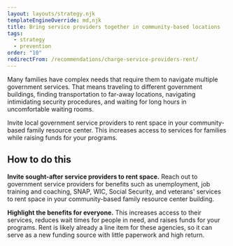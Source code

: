 ```yaml
---
layout: layouts/strategy.njk
templateEngineOverride: md,njk
title: Bring service providers together in community-based locations
tags:
  - strategy
  - prevention
order: "10"
redirectFrom: /recommendations/charge-service-providers-rent/
---
```


Many families have complex needs that require them to navigate multiple government services. That means traveling to different government buildings, finding transportation to far-away locations, navigating intimidating security procedures, and waiting for long hours in uncomfortable waiting rooms.

Invite local government service providers to rent space in your community-based family resource center. This increases access to services for families while raising funds for your programs.

## How to do this

**Invite sought-after service providers to rent space.** Reach out to government service providers for benefits such as unemployment, job training and coaching, SNAP, WIC, Social Security, and veterans' services to rent space in your community-based family resource center building.

**Highlight the benefits for everyone.** This increases access to their services, reduces wait times for people in need, and raises funds for your programs. Rent is likely already a line item for these agencies, so it can serve as a new funding source with little paperwork and high return.
